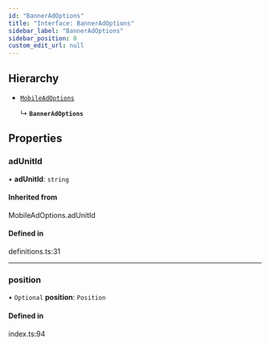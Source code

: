 ```yaml
---
id: "BannerAdOptions"
title: "Interface: BannerAdOptions"
sidebar_label: "BannerAdOptions"
sidebar_position: 0
custom_edit_url: null
---
```


## Hierarchy

- [`MobileAdOptions`](../#mobileadoptions)

  ↳ **`BannerAdOptions`**

## Properties

### adUnitId

• **adUnitId**: `string`

#### Inherited from

MobileAdOptions.adUnitId

#### Defined in

definitions.ts:31

___

### position

• `Optional` **position**: `Position`

#### Defined in

index.ts:94
